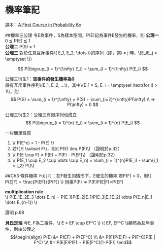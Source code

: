 # 機率筆記

課本：[A First Course in Probability 6e](http://www.pearsonhighered.com/pearsonhigheredus/educator/product/products_detail.page?isbn=0130338516)

##機率三公理
令E為事件，S為樣本空間，P(E)記為事件E發生的機率，則
**公理一** 0 ≦ P(E) ≦ 1  
**公理二** P(S) = 1  
**公理三** 對於任意互斥事件\\( E_1, E_2, \dots \\)的序列（即，當i ≠ j 時，\\(E_iE_j = \emptyset \\)）  

$$
P(\bigcup_{i = 1}^{\infty} E_i) = \sum_{i = 1}^{\infty} P(E_i)
$$

公理三衍生1：**空事件的發生機率為0**  
設有互斥事件序列\\(E_1, E_2, …\\)，其中\\(E_1 = S, E_i = \emptyset \text{for i} > 1\\)，則  
$$
P(S) = \sum_{i = 1}^{\infty} = P(S) + \sum_{i=2}^{\infty}P(\infty) \\
=> P(\infty) = 0
$$

公理三衍生2：公理三有限序列也成立
$$
P(\bigcup_{i = 1}^{n} E_i) = \sum_{i = 1}^{n} P(E_i)
$$


一些簡單性質
1. \\( P(E^c) = 1 - P(E) \\)
2. 若\\( E \subset F\\)，則\\( P(E) \leq P(F)\\) （證明於p.32）
3. \\( P(E \cup F) = P(E) + P(F) - P(EF)\\) （證明於p.32）
4. \\( P(E_1 \cup E_2 \cup \dots \cup E_n) = \sum_{i = 1}^{n}P(E_i) - \sum{i_1 < i_2} P()\\)

##Ch3 條件機率
`P(E|F)`：在F發生的情形下，E發生的機率
若P(F) > 0，則\\( P(E|F) = \frac{P(EF)}{P(F)} \\)
同乘P(F) => P(F)P(E|F)=P(EF)

**multiplication rule**  
\\( P(E_1E_2E_3 \dots E_n) = P(E_1)P(E_2|E_1)P(E_3|E_1E_2) \dots P(E_n|E_1 \dots E_{n-1}) \\)

證明 p.68

**貝氏定理**
今E, F為二事件，\\( E = EF \cup EF^C \\)
\\( EF, EF^C \\)顯然為互斥事件，則由公理之
$$\begin{align}
P(E) &= P(EF) + P(EF^C) \\\
     &= P(F)P(E|F) + P(F^C)P(E | F^C) \\\
     &= P(E|F)P(F) + P(E|F^C)[1-P(F)]
\end$$